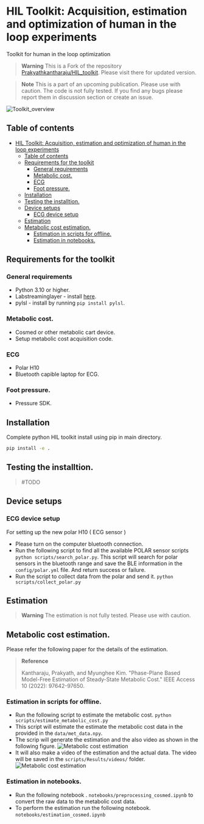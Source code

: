 # HIL Toolkit: Acquisition, estimation and optimization of human in the loop experiments
Toolkit for human in the loop optimization

>**Warning**
> This is a Fork of the repository [Prakyathkantharaju/HIL_toolkit](https://github.com/Prakyathkantharaju/HIL_toolkit). Please visit there for updated version.

> **Note**
> This is a part of an upcoming publication. Please use with caution.
> The code is not fully tested. If you find any bugs please report them in discussion section or create an issue.

![Toolkit_overview](https://user-images.githubusercontent.com/34353557/207312898-9ce55dfa-1366-408c-98c1-ab69f434e131.jpg)


## Table of contents
- [HIL Toolkit: Acquisition, estimation and optimization of human in the loop experiments](#hil-toolkit-acquisition-estimation-and-optimization-of-human-in-the-loop-experiments)
  - [Table of contents](#table-of-contents)
  - [Requirements for the toolkit](#requirements-for-the-toolkit)
    - [General requirements](#general-requirements)
    - [Metabolic cost.](#metabolic-cost)
    - [ECG](#ecg)
    - [Foot pressure.](#foot-pressure)
  - [Installation](#installation)
  - [Testing the installtion.](#testing-the-installtion)
  - [Device setups](#device-setups)
    - [ECG device setup](#ecg-device-setup)
  - [Estimation](#estimation)
  - [Metabolic cost estimation.](#metabolic-cost-estimation)
    - [Estimation in scripts for offline.](#estimation-in-scripts-for-offline)
    - [Estimation in notebooks.](#estimation-in-notebooks)


## Requirements for the toolkit

### General requirements
- Python 3.10 or higher.
- Labstreaminglayer - install [here](https://github.com/sccn/liblsl/releases). 
- pylsl - install by running `pip install pylsl`.

### Metabolic cost.
- Cosmed or other metabolic cart device.
- Setup metabolic cost acquisition code.

### ECG
- Polar H10
- Bluetooth capible laptop for ECG.

### Foot pressure.
- Pressure SDK.


## Installation
Complete python HIL toolkit install using pip in main directory.
```bash
pip install -e .
```

## Testing the installtion.
>#TODO

## Device setups
### ECG device setup
For setting up the new polar H10 ( ECG sensor )
- Please turn on the computer bluetooth connection.
- Run the following script to find all the available POLAR sensor scripts `python scripts/search_polar.py`. This script will search for polar sensors in the bluetooth range and save the BLE information in the `config/polar.yml` file. And return success or failure.
- Run the script to collect data from the polar and send it. `python scripts/collect_polar.py`


## Estimation

> **Warning**
> The estimation is not fully tested. Please use with caution.

## Metabolic cost estimation.

Please refer the following paper for the details of the estimation. 
> **Reference**
> 
> Kantharaju, Prakyath, and Myunghee Kim. "Phase-Plane Based Model-Free Estimation of Steady-State Metabolic Cost." IEEE Access 10 (2022): 97642-97650.
### Estimation in scripts for offline.
- Run the following script to estimate the metabolic cost. `python scripts/estimate_metabolic_cost.py`
- This script will estimate the estimate the metabolic cost data in the provided in the `data/met_data.npy`.
- The scrip will generate the estimation and the also video as shown in the following figure.
![Metabolic cost estimation](scripts/Results/figures/metabolic_cost_estimation.png)
- It will also make a video of the estimation and the actual data. The video will be saved in the `scripts/Results/videos/` folder.
![Metabolic cost estimation](scripts/Results/videos/metabolic_cost_estimation.gif)

### Estimation in notebooks.
- Run the following notebook . `notebooks/preprocessing_cosmed.ipynb` to convert the raw data to the metabolic cost data.
- To perform the estimation run the following notebook. `notebooks/estimation_cosmed.ipynb`
